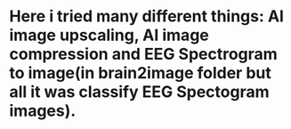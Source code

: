 # Here i tried many different things: AI image upscaling, AI image compression and EEG Spectrogram to image(in brain2image folder but all it was classify EEG Spectogram images).

